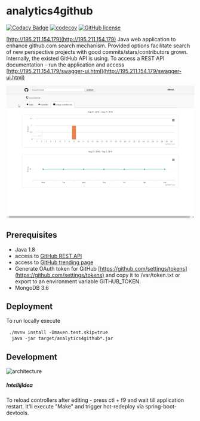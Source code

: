 # analytics4github

[![Codacy Badge](https://api.codacy.com/project/badge/Grade/d3a472531c4b46749c7eda1439d746db)](https://www.codacy.com/app/lyashenkogs/analytics4github?utm_source=github.com&amp;utm_medium=referral&amp;utm_content=LyashenkoGS/analytics4github&amp;utm_campaign=Badge_Grade)
[![codecov](https://codecov.io/gh/LyashenkoGS/analytics4github/branch/master/graph/badge.svg)](https://codecov.io/gh/LyashenkoGS/analytics4github)
[![GitHub license](https://img.shields.io/github/license/mashape/apistatus.svg)](https://github.com/LyashenkoGS/analytics4github/blob/master/LICENCE)  


[http://195.211.154.179](http://195.211.154.179)
Java web application to enhance github.com search mechanism.
Provided options facilitate search of new perspective projects with good commits/stars/contributors grown.
Internally, the existed GitHub API is using.
To access a REST API documentation - run the application and access
 [http://195.211.154.179/swagger-ui.html](http://195.211.154.179/swagger-ui.html)
 
![Demo](./documentation/demo.gif) 


## Prerequisites

* Java 1.8
* access to [GitHub REST API ](https://developer.github.com/v3/)
* access to [GitHub trending page](https://github.com/trending)
* Generate OAuth token for GitHub [https://github.com/settings/tokens](https://github.com/settings/tokens) and copy it to /var/token.txt or export to an environment variable GITHUB_TOKEN. 
* MongoDB 3.6

## Deployment
To run locally execute

     ./mvnw install -Dmaven.test.skip=true
      java -jar target/analytics4github*.jar 

     
## Development
![architecture](./documentation/Arhitecture.png)

##### IntellijIdea
To reload controllers after editing - press ctl + f9 and wait till application restart.
It'll execute "Make" and trigger hot-redeploy via spring-boot-devtools.

